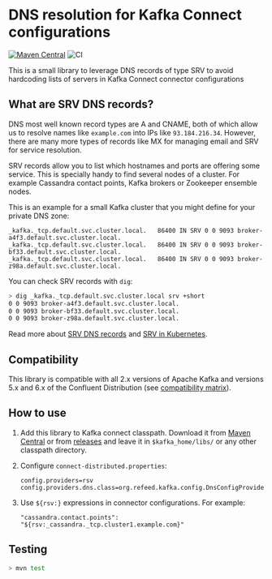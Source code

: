 # DNS resolution for Kafka Connect configurations

[![Maven Central](https://img.shields.io/maven-central/v/org.refeed/connect-dns-provider)](
https://search.maven.org/artifact/org.refeed/connect-dns-provider)
![CI](https://github.com/sortega/connect-dns-provider/workflows/CI/badge.svg?event=push)

This is a small library to leverage DNS records of type SRV to avoid
hardcoding lists of servers in Kafka Connect connector configurations

## What are SRV DNS records?

DNS most well known record types are A and CNAME, both of which allow us to
resolve names like `example.com` into IPs like `93.184.216.34`. However,
there are many more types of records like MX for managing email and SRV for
service resolution.

SRV records allow you to list which hostnames and ports are offering some
service. This is specially handy to find several nodes of a cluster. For
example Cassandra contact points, Kafka brokers or Zookeeper ensemble nodes.

This is an example for a small Kafka cluster that you might define for your
private DNS zone:

```
_kafka._tcp.default.svc.cluster.local.   86400 IN SRV 0 0 9093 broker-a4f3.default.svc.cluster.local.
_kafka._tcp.default.svc.cluster.local.   86400 IN SRV 0 0 9093 broker-bf33.default.svc.cluster.local.
_kafka._tcp.default.svc.cluster.local.   86400 IN SRV 0 0 9093 broker-z98a.default.svc.cluster.local.
```

You can check SRV records with `dig`:

```bash
> dig _kafka._tcp.default.svc.cluster.local srv +short
0 0 9093 broker-a4f3.default.svc.cluster.local.
0 0 9093 broker-bf33.default.svc.cluster.local.
0 0 9093 broker-z98a.default.svc.cluster.local.
```

Read more about [SRV DNS records][wiki] and [SRV in Kubernetes][kube].

[wiki]: https://en.wikipedia.org/wiki/SRV_record
[kube]: https://kubernetes.io/docs/concepts/services-networking/dns-pod-service/#srv-records

## Compatibility

This library is compatible with all 2.x versions of Apache Kafka and
versions 5.x and 6.x of the Confluent Distribution (see [compatibility
matrix](https://docs.confluent.io/platform/current/installation/versions-interoperability.html)).

## How to use

1. Add this library to Kafka connect classpath. Download it from 
   [Maven Central][maven-central-redir] or from [releases](releases) and
   leave it in `$kafka_home/libs/` or any other classpath directory.
   
2. Configure `connect-distributed.properties`:

   ```properties
   config.providers=rsv
   config.providers.dns.class=org.refeed.kafka.config.DnsConfigProvider
   ```
3. Use `${rsv:}` expressions in connector configurations. For example:

   ```
   "cassandra.contact.points": "${rsv:_cassandra._tcp.cluster1.example.com}"
   ```
   
[maven-central-redir]: https://maven-badges.herokuapp.com/maven-central/org.refeed/connect-dns-provider

## Testing

```bash
> mvn test
```